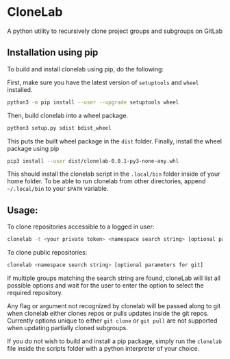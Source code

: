 # CloneLab
A python utility to recursively clone project groups and subgroups on GitLab

## Installation using pip
To build and install clonelab using pip, do the following:

First, make sure you have the latest version of ```setuptools``` and ```wheel``` installed.
```bash
python3 -m pip install --user --upgrade setuptools wheel
```
Then, build clonelab into a wheel package.
```bash
python3 setup.py sdist bdist_wheel
```
This puts the built wheel package in the ```dist``` folder.
Finally, install the wheel package using pip
```bash
pip3 install --user dist/clonelab-0.0.1-py3-none-any.whl
```
This should install the clonelab script in the ```.local/bin``` folder inside of your home folder. To be able to run clonelab from other directories, append ```~/.local/bin``` to your ```$PATH``` variable.

## Usage:
To clone  repositories accessible to a logged in user:
```bash
clonelab -t <your private token> <namespace search string> [optional parameters for git]
```

To clone public repositories:
```bash
clonelab <namespace search string> [optional parameters for git]
```
If multiple groups matching the search string are found, cloneLab will list all possible options and wait for the user to enter the option to select the required repository.

Any flag or argument not recognized by clonelab will be passed along to git when clonelab either clones repos or pulls updates inside the git repos. Currently options unique to either ```git clone``` or ```git pull``` are not supported when updating partially cloned subgroups.

If you do not wish to build and install a pip package, simply run the ```clonelab``` file inside the scripts folder with a python interpreter of your choice.
